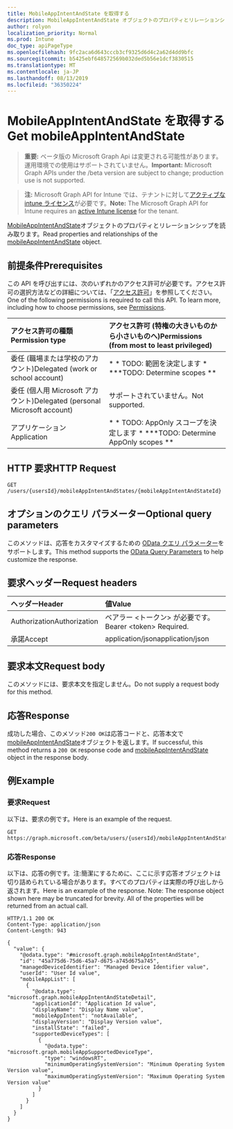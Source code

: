 ```yaml
---
title: MobileAppIntentAndState を取得する
description: MobileAppIntentAndState オブジェクトのプロパティとリレーションシップを読み取ります。
author: rolyon
localization_priority: Normal
ms.prod: Intune
doc_type: apiPageType
ms.openlocfilehash: 9fc2aca6d643cccb3cf9325d6d4c2a62d4dd9bfc
ms.sourcegitcommit: b5425ebf648572569b032ded5b56e1dcf3830515
ms.translationtype: MT
ms.contentlocale: ja-JP
ms.lasthandoff: 08/13/2019
ms.locfileid: "36350224"
---
```

# <a name="get-mobileappintentandstate"></a><span data-ttu-id="051d6-103">MobileAppIntentAndState を取得する</span><span class="sxs-lookup"><span data-stu-id="051d6-103">Get mobileAppIntentAndState</span></span>

> <span data-ttu-id="051d6-104">**重要:** ベータ版の Microsoft Graph Api は変更される可能性があります。運用環境での使用はサポートされていません。</span><span class="sxs-lookup"><span data-stu-id="051d6-104">**Important:** Microsoft Graph APIs under the /beta version are subject to change; production use is not supported.</span></span>

> <span data-ttu-id="051d6-105">**注:** Microsoft Graph API for Intune では、テナントに対して[アクティブな intune ライセンス](https://go.microsoft.com/fwlink/?linkid=839381)が必要です。</span><span class="sxs-lookup"><span data-stu-id="051d6-105">**Note:** The Microsoft Graph API for Intune requires an [active Intune license](https://go.microsoft.com/fwlink/?linkid=839381) for the tenant.</span></span>

<span data-ttu-id="051d6-106">[MobileAppIntentAndState](../resources/intune-troubleshooting-mobileappintentandstate.md)オブジェクトのプロパティとリレーションシップを読み取ります。</span><span class="sxs-lookup"><span data-stu-id="051d6-106">Read properties and relationships of the [mobileAppIntentAndState](../resources/intune-troubleshooting-mobileappintentandstate.md) object.</span></span>

## <a name="prerequisites"></a><span data-ttu-id="051d6-107">前提条件</span><span class="sxs-lookup"><span data-stu-id="051d6-107">Prerequisites</span></span>
<span data-ttu-id="051d6-p101">この API を呼び出すには、次のいずれかのアクセス許可が必要です。アクセス許可の選択方法などの詳細については、「[アクセス許可](/graph/permissions-reference)」を参照してください。</span><span class="sxs-lookup"><span data-stu-id="051d6-p101">One of the following permissions is required to call this API. To learn more, including how to choose permissions, see [Permissions](/graph/permissions-reference).</span></span>

|<span data-ttu-id="051d6-110">アクセス許可の種類</span><span class="sxs-lookup"><span data-stu-id="051d6-110">Permission type</span></span>|<span data-ttu-id="051d6-111">アクセス許可 (特権の大きいものから小さいものへ)</span><span class="sxs-lookup"><span data-stu-id="051d6-111">Permissions (from most to least privileged)</span></span>|
|:---|:---|
|<span data-ttu-id="051d6-112">委任 (職場または学校のアカウント)</span><span class="sxs-lookup"><span data-stu-id="051d6-112">Delegated (work or school account)</span></span>|<span data-ttu-id="051d6-113">\* \* TODO: 範囲を決定します \* \*</span><span class="sxs-lookup"><span data-stu-id="051d6-113">\*\*TODO: Determine scopes \*\*</span></span>|
|<span data-ttu-id="051d6-114">委任 (個人用 Microsoft アカウント)</span><span class="sxs-lookup"><span data-stu-id="051d6-114">Delegated (personal Microsoft account)</span></span>|<span data-ttu-id="051d6-115">サポートされていません。</span><span class="sxs-lookup"><span data-stu-id="051d6-115">Not supported.</span></span>|
|<span data-ttu-id="051d6-116">アプリケーション</span><span class="sxs-lookup"><span data-stu-id="051d6-116">Application</span></span>|<span data-ttu-id="051d6-117">\* \* TODO: AppOnly スコープを決定します \* \*</span><span class="sxs-lookup"><span data-stu-id="051d6-117">\*\*TODO: Determine AppOnly scopes \*\*</span></span>|

## <a name="http-request"></a><span data-ttu-id="051d6-118">HTTP 要求</span><span class="sxs-lookup"><span data-stu-id="051d6-118">HTTP Request</span></span>
<!-- {
  "blockType": "ignored"
}
-->
``` http
GET /users/{usersId}/mobileAppIntentAndStates/{mobileAppIntentAndStateId}
```

## <a name="optional-query-parameters"></a><span data-ttu-id="051d6-119">オプションのクエリ パラメーター</span><span class="sxs-lookup"><span data-stu-id="051d6-119">Optional query parameters</span></span>
<span data-ttu-id="051d6-120">このメソッドは、応答をカスタマイズするための [OData クエリ パラメーター](https://docs.microsoft.com/en-us/graph/query-parameters)をサポートします。</span><span class="sxs-lookup"><span data-stu-id="051d6-120">This method supports the [OData Query Parameters](https://docs.microsoft.com/en-us/graph/query-parameters) to help customize the response.</span></span>

## <a name="request-headers"></a><span data-ttu-id="051d6-121">要求ヘッダー</span><span class="sxs-lookup"><span data-stu-id="051d6-121">Request headers</span></span>
|<span data-ttu-id="051d6-122">ヘッダー</span><span class="sxs-lookup"><span data-stu-id="051d6-122">Header</span></span>|<span data-ttu-id="051d6-123">値</span><span class="sxs-lookup"><span data-stu-id="051d6-123">Value</span></span>|
|:---|:---|
|<span data-ttu-id="051d6-124">Authorization</span><span class="sxs-lookup"><span data-stu-id="051d6-124">Authorization</span></span>|<span data-ttu-id="051d6-125">ベアラー &lt;トークン&gt; が必要です。</span><span class="sxs-lookup"><span data-stu-id="051d6-125">Bearer &lt;token&gt; Required.</span></span>|
|<span data-ttu-id="051d6-126">承諾</span><span class="sxs-lookup"><span data-stu-id="051d6-126">Accept</span></span>|<span data-ttu-id="051d6-127">application/json</span><span class="sxs-lookup"><span data-stu-id="051d6-127">application/json</span></span>|

## <a name="request-body"></a><span data-ttu-id="051d6-128">要求本文</span><span class="sxs-lookup"><span data-stu-id="051d6-128">Request body</span></span>
<span data-ttu-id="051d6-129">このメソッドには、要求本文を指定しません。</span><span class="sxs-lookup"><span data-stu-id="051d6-129">Do not supply a request body for this method.</span></span>

## <a name="response"></a><span data-ttu-id="051d6-130">応答</span><span class="sxs-lookup"><span data-stu-id="051d6-130">Response</span></span>
<span data-ttu-id="051d6-131">成功した場合、このメソッド`200 OK`は応答コードと、応答本文で[mobileAppIntentAndState](../resources/intune-troubleshooting-mobileappintentandstate.md)オブジェクトを返します。</span><span class="sxs-lookup"><span data-stu-id="051d6-131">If successful, this method returns a `200 OK` response code and [mobileAppIntentAndState](../resources/intune-troubleshooting-mobileappintentandstate.md) object in the response body.</span></span>

## <a name="example"></a><span data-ttu-id="051d6-132">例</span><span class="sxs-lookup"><span data-stu-id="051d6-132">Example</span></span>

### <a name="request"></a><span data-ttu-id="051d6-133">要求</span><span class="sxs-lookup"><span data-stu-id="051d6-133">Request</span></span>
<span data-ttu-id="051d6-134">以下は、要求の例です。</span><span class="sxs-lookup"><span data-stu-id="051d6-134">Here is an example of the request.</span></span>
``` http
GET https://graph.microsoft.com/beta/users/{usersId}/mobileAppIntentAndStates/{mobileAppIntentAndStateId}
```

### <a name="response"></a><span data-ttu-id="051d6-135">応答</span><span class="sxs-lookup"><span data-stu-id="051d6-135">Response</span></span>
<span data-ttu-id="051d6-p102">以下は、応答の例です。注:簡潔にするために、ここに示す応答オブジェクトは切り詰められている場合があります。すべてのプロパティは実際の呼び出しから返されます。</span><span class="sxs-lookup"><span data-stu-id="051d6-p102">Here is an example of the response. Note: The response object shown here may be truncated for brevity. All of the properties will be returned from an actual call.</span></span>
``` http
HTTP/1.1 200 OK
Content-Type: application/json
Content-Length: 943

{
  "value": {
    "@odata.type": "#microsoft.graph.mobileAppIntentAndState",
    "id": "45a775d6-75d6-45a7-d675-a745d675a745",
    "managedDeviceIdentifier": "Managed Device Identifier value",
    "userId": "User Id value",
    "mobileAppList": [
      {
        "@odata.type": "microsoft.graph.mobileAppIntentAndStateDetail",
        "applicationId": "Application Id value",
        "displayName": "Display Name value",
        "mobileAppIntent": "notAvailable",
        "displayVersion": "Display Version value",
        "installState": "failed",
        "supportedDeviceTypes": [
          {
            "@odata.type": "microsoft.graph.mobileAppSupportedDeviceType",
            "type": "windowsRT",
            "minimumOperatingSystemVersion": "Minimum Operating System Version value",
            "maximumOperatingSystemVersion": "Maximum Operating System Version value"
          }
        ]
      }
    ]
  }
}
```






